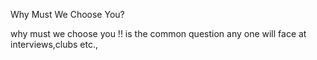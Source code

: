 Why Must We Choose You?

why must we choose you !! is the common question any one will face at interviews,clubs etc.,
